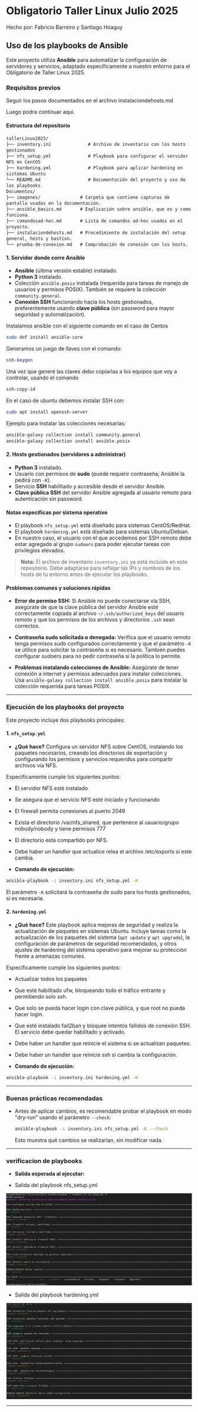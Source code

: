 # Obligatorio Taller Linux Julio 2025

Hecho por: Fabricio Barreiro y Santiago Hoaguy

## Uso de los playbooks de Ansible

Este proyecto utiliza **Ansible** para automatizar la configuración de servidores y servicios, adaptado específicamente a nuestro entorno para el Obligatorio de Taller Linux 2025.

### Requisitos previos

Seguir los pasos documentados en el archivo instalaciondehosts.md

Luego podra continuar aqui.

#### Estructura del repositorio

```plaintext
tallerLinux2025/
├── inventory.ini              # Archivo de inventario con los hosts gestionados
├── nfs_setup.yml              # Playbook para configurar el servidor NFS en CentOS
├── hardening.yml              # Playbook para aplicar hardening en sistemas Ubuntu
└── README.md                  # Documentación del proyecto y uso de los playbooks
Documentos/
├── imagenes/               # Carpeta que contiene capturas de pantalla usadas en la documentación.
├── ansible_basics.md       # Explicación sobre ansible, que es y como funciona.
├── comandosad-hoc.md       # Lista de comandos ad-hoc usados en el proyecto.
├── instalaciondehosts.md   # Procedimiento de instalación del setup general, hosts y bastion.
└── prueba-de-conexion.md   # Comprobación de conexión con los hosts.
```


#### 1. Servidor donde corre Ansible

- **Ansible** (última versión estable) instalado.
- **Python 3** instalado.
- Colección `ansible.posix` instalada (requerida para tareas de manejo de usuarios y permisos POSIX).
  También se requiere la colección `community.general`.
- **Conexión SSH** funcionando hacia los hosts gestionados, preferentemente usando **clave pública** (sin password para mayor seguridad y automatización).

Instalamos ansible con el siguiente comando en el caso de Centos
```bash
sudo dnf install ansible-core
```
Generamos un juego de llaves con el comando:
```bash
ssh-keygen
```
Una vez que generé las claves debo copiarlas a los equipos que voy a controlar, usando el comando
```bash
ssh-copy-id
```
En el caso de ubuntu debemos instalar SSH con:
```bash
sudo apt install openssh-server
```

Ejemplo para instalar las colecciones necesarias:
```bash
ansible-galaxy collection install community.general
ansible-galaxy collection install ansible.posix
```

#### 2. Hosts gestionados (servidores a administrar)

- **Python 3** instalado.
- Usuario con permisos de **sudo** (puede requerir contraseña; Ansible la pedirá con `-K`).
- Servicio **SSH** habilitado y accesible desde el servidor Ansible.
- **Clave pública SSH** del servidor Ansible agregada al usuario remoto para autenticación sin password.

#### Notas específicas por sistema operativo

- El playbook `nfs_setup.yml` está diseñado para sistemas CentOS/RedHat.
- El playbook `hardening.yml` está diseñado para sistemas Ubuntu/Debian.
- En nuestro caso, el usuario con el que accedemos por SSH remoto debe estar agregado al grupo `sudoers` para poder ejecutar tareas con privilegios elevados.

> **Nota:** El archivo de inventario `inventory.ini` ya está incluido en este repositorio. Debe adaptarse para reflejar las IPs y nombres de los hosts de tu entorno antes de ejecutar los playbooks.

#### Problemas comunes y soluciones rápidas

- **Error de permiso SSH:**
  Si Ansible no puede conectarse vía SSH, asegúrate de que la clave pública del servidor Ansible esté correctamente copiada al archivo `~/.ssh/authorized_keys` del usuario remoto y que los permisos de los archivos y directorios `.ssh` sean correctos.

- **Contraseña sudo solicitada o denegada:**
  Verifica que el usuario remoto tenga permisos sudo configurados correctamente y que el parámetro `-K` se utilice para solicitar la contraseña si es necesario. También puedes configurar sudoers para no pedir contraseña si la política lo permite.

- **Problemas instalando colecciones de Ansible:**
  Asegúrate de tener conexión a internet y permisos adecuados para instalar colecciones. Usa `ansible-galaxy collection install ansible.posix` para instalar la colección requerida para tareas POSIX.

---

### Ejecución de los playbooks del proyecto

Este proyecto incluye dos playbooks principales:

#### 1. `nfs_setup.yml`

- **¿Qué hace?**
Configura un servidor NFS sobre CentOS, instalando los paquetes necesarios, creando los directorios de exportación y configurando los permisos y servicios requeridos para compartir archivos vía NFS.

Especificamente cumple los siguientes puntos:
- El servidor NFS esté instalado
- Se asegura que el servicio NFS esté iniciado y funcionando
- El firewall permita conexiones al puerto 2049
- Exista el directorio /var/nfs_shared, que pertenece al usuario/grupo nobody/nobody y tiene
permisos 777
- El directorio está compartido por NFS.
- Debe haber un handler que actualice relea el archivo /etc/exports si este cambia.

- **Comando de ejecución:**
```bash
ansible-playbook -i inventory.ini nfs_setup.yml -K
```
El parámetro `-K` solicitará la contraseña de sudo para los hosts gestionados, si es necesaria.

#### 2. `hardening.yml`

- **¿Qué hace?**
Este playbook aplica mejoras de seguridad y realiza la actualización de paquetes en sistemas Ubuntu. Incluye tareas como la actualización de los paquetes del sistema (`apt update` y `apt upgrade`), la configuración de parámetros de seguridad recomendados, y otros ajustes de hardening del sistema operativo para mejorar su protección frente a amenazas comunes.

Especificamente cumple los siguientes puntos:
- Actualizar todos los paquetes
- Que esté habilitado ufw, bloqueando todo el tráfico entrante y permitiendo solo ssh.
- Que solo se pueda hacer login con clave pública, y que root no pueda hacer login.
- Que esté instalado fail2ban y bloquee intentos fallidos de conexión SSH. El servicio debe
quedar habilitado y activado.
- Debe haber un handler que reinicie el sistema si se actualizan paquetes.
- Debe haber un handler que reinicie ssh si cambia la configuración.

- **Comando de ejecución:**
```bash
ansible-playbook -i inventory.ini hardening.yml -K
```

---

### Buenas prácticas recomendadas

- Antes de aplicar cambios, es recomendable probar el playbook en modo "dry-run" usando el parámetro `--check`:
  ```bash
  ansible-playbook -i inventory.ini nfs_setup.yml -K --check
  ```
  Esto muestra qué cambios se realizarían, sin modificar nada.

---

### verificacion de playbooks

- **Salida esperada al ejecutar:**

- Salida del playbook nfs_setup.yml

![Texto alternativo](Documentos/imagenes/nfssetup.png)

- Salida del playbook hardening.yml

![Texto alternativo](Documentos/imagenes/hardening.png)

---
